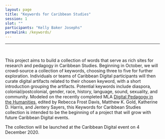 ```yaml
---
layout: page
title: "Keywords for Caribbean Studies"
session: 1
slot: ""
participants: "Kelly Baker Josephs"
permalink: /keywords/
---
```


---


<br>

This project aims to build a collection of words that serve as rich sites for research and pedagogy in Caribbean Studies. Beginning in October, we will crowd-source a collection of keywords, choosing three to five for further exploration. Individuals or teams of Caribbean Digital participants will then curate digital artifacts related to their chosen keyword, with a short introduction grouping the artifacts. Potential keywords include diaspora, colonial/postcolonial, gender, race, history, language, sound, sexuality, and community. Modeled on the recently completed MLA <a href="https://digitalpedagogy.hcommons.org/">Digital Pedagogy in the Humanities</a>, edited by Rebecca Frost Davis, Matthew K. Gold, Katherine D. Harris, and Jentery Sayers, this Keywords for Caribbean Studies collection is intended to be the beginning of a project that will grow with future Caribbean Digital events.

The collection will be launched at the Caribbean Digital event on 4 December 2020.
